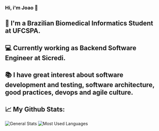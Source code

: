 ### Hi, i'm Joao 👋

## 📘 I'm a Brazilian Biomedical Informatics Student at UFCSPA.

## 💻 Currently working as Backend Software Engineer at Sicredi.

## 📚 I have great interest about software development and testing, software architecture, good practices, devops and agile culture.

## 📈 My Github Stats:

![General Stats](https://github-readme-stats.vercel.app/api?username=joaodartora&count_private=true&show_icons=true&theme=synthwave)
![Most Used Languages](https://github-readme-stats.vercel.app/api/top-langs/?username=joaodartora&count_private=true&layout=compact&show_icons=true&langs_count=20&theme=synthwave)
